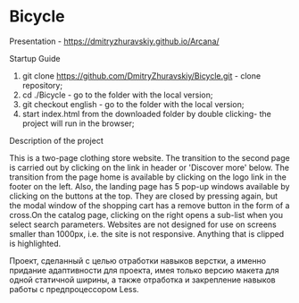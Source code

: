 # Bicycle

Presentation - https://dmitryzhuravskiy.github.io/Arcana/

Startup Guide
1. git clone https://github.com/DmitryZhuravskiy/Bicycle.git - clone repository;
2. cd ./Bicycle - go to the folder with the local version;
3. git checkout english - go to the folder with the local version;
4. start index.html from the downloaded folder by double clicking- the project will run in the browser;

Description of the project

This is a two-page clothing store website. The transition to the second page is carried out by clicking on the link in header or 'Discover more' below. The transition from the page home is available by clicking on the logo link in the footer on the left. Also, the landing page has 5 pop-up windows available by clicking on the buttons at the top. They are closed by pressing again, but the modal window of the shopping cart has a remove button in the form of a cross.On the catalog page, clicking on the right opens a sub-list when you select search parameters. Websites are not designed for use on screens smaller than 1000px, i.e. the site is not responsive. Anything that is clipped is highlighted. 



Проект, сделанный с целью отработки навыков верстки, а именно придание адаптивности для проекта, имея только версию макета для одной статичной ширины, а также отработка и закрепление навыков работы с предпроцессором Less.
